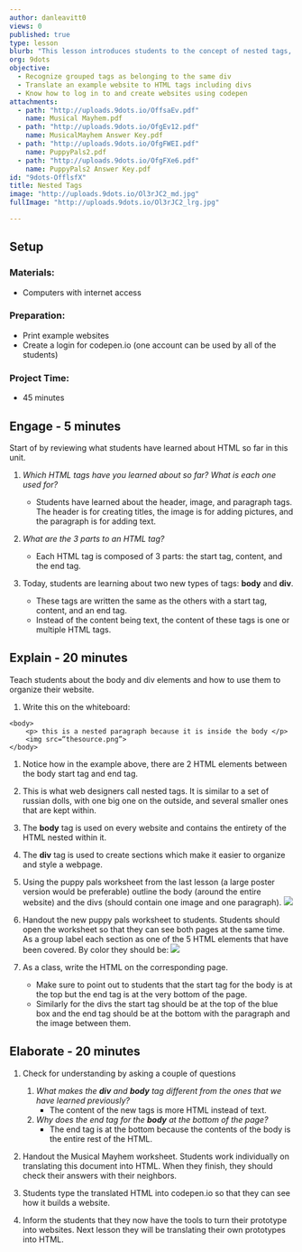 ```yaml
---
author: danleavitt0
views: 0
published: true
type: lesson
blurb: "This lesson introduces students to the concept of nested tags, by learning the div and body #HTML tags. They practice the concept by adding to the document from the [Building a Website](http://www.9dots.io/9dots/OevYoBW) lesson. Students demonstrate learning by producing an HTML document on codepen.io."
org: 9dots
objective: 
  - Recognize grouped tags as belonging to the same div
  - Translate an example website to HTML tags including divs
  - Know how to log in to and create websites using codepen
attachments: 
  - path: "http://uploads.9dots.io/OffsaEv.pdf"
    name: Musical Mayhem.pdf
  - path: "http://uploads.9dots.io/OfgEv12.pdf"
    name: MusicalMayhem Answer Key.pdf
  - path: "http://uploads.9dots.io/OfgFWEI.pdf"
    name: PuppyPals2.pdf
  - path: "http://uploads.9dots.io/OfgFXe6.pdf"
    name: PuppyPals2 Answer Key.pdf
id: "9dots-OfflsfX"
title: Nested Tags
image: "http://uploads.9dots.io/Ol3rJC2_md.jpg"
fullImage: "http://uploads.9dots.io/Ol3rJC2_lrg.jpg"

---
```


## Setup

### Materials:

- Computers with internet access

### Preparation:

- Print example websites
- Create a login for codepen.io (one account can be used by all of the students)

### Project Time:

- 45 minutes

## Engage - 5 minutes
Start of by reviewing what students have learned about HTML so far in this unit.

1. _Which HTML tags have you learned about so far? What is each one used for?_
	- Students have learned about the header, image, and paragraph tags. The header is for creating titles, the image is for adding pictures, and the paragraph is for adding text.

2. _What are the 3 parts to an HTML tag?_
	- Each HTML tag is composed of 3 parts: the start tag, content, and the end tag. 

3. Today, students are learning about two new types of tags: **body** and **div**.  
	- These tags are written the same as the others with a start tag, content, and an end tag.  
    - Instead of the content being text, the content of these tags is one or multiple HTML tags.

## Explain - 20 minutes
Teach students about the body and div elements and how to use them to organize their website.

1. Write this on the whiteboard:
```
<body>
	<p> this is a nested paragraph because it is inside the body </p>
	<img src=“thesource.png”>
</body>
```

1. Notice how in the example above, there are 2 HTML elements between the body start tag and end tag.

2. This is what web designers call nested tags. It is similar to a set of russian dolls, with one big one on the outside, and several smaller ones that are kept within.  

3. The **body** tag is used on every website and contains the entirety of the HTML nested within it. 

4. The **div** tag is used to create sections which make it easier to organize and style a webpage. 

5. Using the puppy pals worksheet from the last lesson (a large poster version would be preferable) outline the body (around the entire website) and the divs (should contain one image and one paragraph). 
![](http://uploads.9dots.io/Offq4HV_md.jpg) 

6. Handout the new puppy pals worksheet to students. Students should open the worksheet so that they can see both pages at the same time. As a group label each section as one of the 5 HTML elements that have been covered. By color they should be:
![](http://uploads.9dots.io/Owlb01h_md.jpg) 

7. As a class, write the HTML on the corresponding page. 
	- Make sure to point out to students that the start tag for the body is at the top but the end tag is at the very bottom of the page. 
    - Similarly for the divs the start tag should be at the top of the blue box and the end tag should be at the bottom with the paragraph and the image between them.

## Elaborate - 20 minutes

1. Check for understanding by asking a couple of questions
	1. _What makes the **div** and **body** tag different from the ones that we have learned previously?_
		- The content of the new tags is more HTML instead of text.
	2. _Why does the end tag for the **body** at the bottom of the page?_
    	- The end tag is at the bottom because the contents of the body is the entire rest of the HTML.

2. Handout the Musical Mayhem worksheet. Students work individually on translating this document into HTML. When they finish, they should check their answers with their neighbors. 

3. Students type the translated HTML into codepen.io so that they can see how it builds a website.

4. Inform the students that they now have the tools to turn their prototype into websites. Next lesson they will be translating their own prototypes into HTML.

